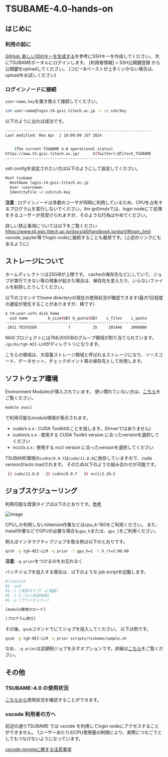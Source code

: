 # TSUBAME-4.0-hands-on

## はじめに

### 利用の前に

[GitHub: 新しいSSHキーを生成する](https://docs.github.com/ja/authentication/connecting-to-github-with-ssh/generating-a-new-ssh-key-and-adding-it-to-the-ssh-agent)を参考にSSHキーを作成してください。
次にTSUBAMEポータルにログインします。
[利用者情報] > SSH公開鍵登録 から 公開鍵をuploadしてください。
(コピー&ペーストが上手くいかない場合は、uploadをお試しください)

### ログインノードに接続

`user-name`, `key`を置き換えて接続してください。

```bash
ssh user-name@login.t4.gsic.titech.ac.jp -i ~/.ssh/key
```

以下のように出れば成功です。

```bash
-----------------------------------------------------------------
Last modified: Mon Apr  1 10:00:09 JST 2024


    (The current TSUBAME 4.0 operational status)
https://www.t4.gsic.titech.ac.jp/      X(Twitter):@Titech_TSUBAME
-----------------------------------------------------------------
```

ssh configを設定されたい方は以下のようにして設定してください。

```bash
Host tsubame
  HostName login.t4.gsic.titech.ac.jp
  User <username>
  IdentityFile ~/.ssh/ssh-key
```

**注意** : ログインノードは多数のユーザが同時に利用しているため、CPUを占有するプログラムを実行しないでください。llm-jpのｍdxでは、login nodeにて処理をするユーザーが見受けられますが、そのような行為はやめてください。

詳しい禁止事項については以下をご覧ください
https://www.t4.gsic.titech.ac.jp/docs/all/handbook.ja/start/#login_limit
vscode, jupyter等でlogin nodeに接続することも厳禁です。(上述のリンクにもあるように)


## ストレージについて

ホームディレクトリは25GiBが上限です。
cacheの保存先などにしていて、ジョブが実行できない等の現象が起きた場合は、保存先を変えたり、いらないファイルを削除したりしてください。

以下のコマンドでhome directoryの現在の使用状況が確認できます(最大1日程度の遅延が発生することがありますが、稀です)

```bash
$ t4-user-info disk home
  uid name         b_size(GB) b_quota(GB)    i_files    i_quota
---------------------------------------------------------------
 2011 TESTUSER              7          25     101446    2000000
```

NIIのプロジェクトには768,000GBのグループ領域が割り当てられています。
`/gs/bs/tgh-NII-LLM`がディレクトリになります。


こちらの領域は、大容量ストレージ領域と呼ばれるストレージになり、ソースコード、データセット、チェックポイント等の保存先として利用します。

## ソフトウェア環境

Environment Modulesが導入されています。
使い慣れていない方は、[こちら](https://modules.readthedocs.io/en/latest/)をご覧ください。

```bash
module avail
```

で利用可能なmodule環境が表示されます。

- cuda/x.x.x : CUDA Toolkitのことを指します。(Driverではありません)
- cudnn/x.x.x : 使用する CUDA Toolkit version に合ったversionを選択してください
- nccl/x.x.x : 使用する nccl version に合ったversionを選択してください

TSUBAME環境の`cudnn/8.9.7`は`cuda/11.8.0`に依存していますので、cuda versionがauto loadされます。
そのため以下のような組み合わせが可能です。

```bash
 1) cuda/11.8.0   2) cudnn/8.9.7   3) nccl/2.20.5
```

## ジョブスケジューリング

利用可能な資源タイプは以下のとおりです。[参考](https://www.t4.gsic.titech.ac.jp/docs/handbook.ja/jobs/#resource_type)

![image](https://github.com/okoge-kaz/TSUBAME-4.0-hands-on/assets/68278821/634eafe6-c55f-4f20-898f-b94d21de4897)

CPUしか利用しないtokenize作業などはcpu_4-160をご利用ください。
また、install作業などでGPUが必要な場合も`gpu_h`または、`gpu_1`をご利用ください。

例えばインタラクティブジョブを取る例は以下のとおりです。

```bash
qrsh -g tgh-NII-LLM -q prior -l gpu_h=1 -l h_rt=1:00:00
```

**注意**: `-q prior`をつけるのをお忘れなく


バッチジョブを投入する場合は、以下のような job scriptを記載します。

```bash
#!/bin/sh
#$ -cwd
#$ -l [資源タイプ] =[個数]
#$ -l h_rt=[経過時間]
#$ -p [プライオリティ]

[module環境のロード]

[プログラム実行]
```

その後、`qsub`コマンドでにてジョブを投入してください。
以下は例です。

```bash
qsub -g tgh-NII-LLM -q prior scripts/tsubame/sample.sh
```

なお、`-q prior`は定額制ジョブを示すオプションです。詳細は[こちら](https://www.t4.gsic.titech.ac.jp/docs/handbook.ja/jobs/#subscription_job)をご覧ください。


## その他

### TSUBAME-4.0 の使用状況

[こちらから](http://mon.t4.gsic.titech.ac.jp:3000/d/gfS9vcbIz/job-scheduler-node-status?orgId=3)使用状況を確認することができます。

### vscode 利用者の方へ

前述の通りTSUBAME では vscode を利用してlogin nodeにアクセスすることができません。
1ユーザーあたりのCPU使用量の制限により、実際につなごうとしてもつなげないようになっています。

[vscode remoteに関する注意事項](https://www.t4.gsic.titech.ac.jp/node/47)
